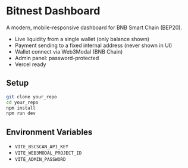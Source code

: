 # Bitnest Dashboard

A modern, mobile-responsive dashboard for BNB Smart Chain (BEP20).

- Live liquidity from a single wallet (only balance shown)
- Payment sending to a fixed internal address (never shown in UI)
- Wallet connect via Web3Modal (BNB Chain)
- Admin panel: password-protected
- Vercel ready

## Setup
```bash
git clone your_repo
cd your_repo
npm install
npm run dev
```

## Environment Variables
- `VITE_BSCSCAN_API_KEY`
- `VITE_WEB3MODAL_PROJECT_ID`
- `VITE_ADMIN_PASSWORD`
